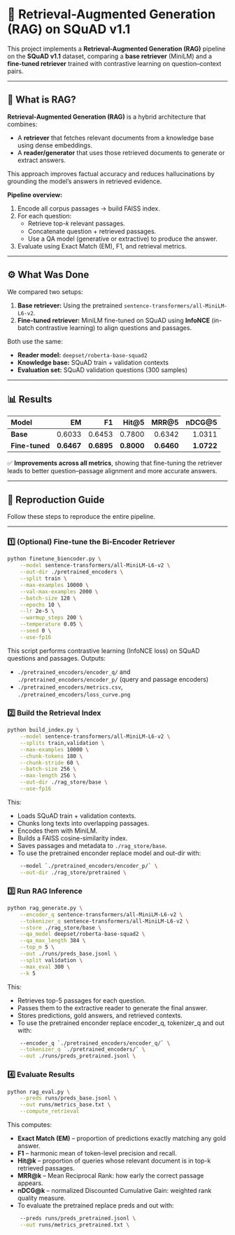 # 🧠 Retrieval-Augmented Generation (RAG) on SQuAD v1.1

This project implements a **Retrieval-Augmented Generation (RAG)** pipeline on the **SQuAD v1.1** dataset, comparing a **base retriever** (MiniLM) and a **fine-tuned retriever** trained with contrastive learning on question–context pairs.

---

## 📖 What is RAG?

**Retrieval-Augmented Generation (RAG)** is a hybrid architecture that combines:
- A **retriever** that fetches relevant documents from a knowledge base using dense embeddings.
- A **reader/generator** that uses those retrieved documents to generate or extract answers.

This approach improves factual accuracy and reduces hallucinations by grounding the model’s answers in retrieved evidence.

**Pipeline overview:**
1. Encode all corpus passages → build FAISS index.
2. For each question:
   - Retrieve top-𝑘 relevant passages.
   - Concatenate question + retrieved passages.
   - Use a QA model (generative or extractive) to produce the answer.
3. Evaluate using Exact Match (EM), F1, and retrieval metrics.

---

## ⚙️ What Was Done

We compared two setups:
1. **Base retriever:** Using the pretrained `sentence-transformers/all-MiniLM-L6-v2`.
2. **Fine-tuned retriever:** MiniLM fine-tuned on SQuAD using **InfoNCE** (in-batch contrastive learning) to align questions and passages.

Both use the same:
- **Reader model:** `deepset/roberta-base-squad2`
- **Knowledge base:** SQuAD train + validation contexts
- **Evaluation set:** SQuAD validation questions (300 samples)

---

## 📊 Results

| Model | EM | F1 | Hit@5 | MRR@5 | nDCG@5 |
|:------|----:|----:|----:|----:|----:|
| **Base** | 0.6033 | 0.6453 | 0.7800 | 0.6342 | 1.0311 |
| **Fine-tuned** | **0.6467** | **0.6895** | **0.8000** | **0.6460** | **1.0722** |

✅ **Improvements across all metrics**, showing that fine-tuning the retriever leads to better question–passage alignment and more accurate answers.

---

## 🚀 Reproduction Guide

Follow these steps to reproduce the entire pipeline.

---

### 1️⃣ (Optional) Fine-tune the Bi-Encoder Retriever

```bash
python finetune_biencoder.py \
    --model sentence-transformers/all-MiniLM-L6-v2 \
    --out-dir ./pretrained_encoders \
    --split train \
    --max-examples 10000 \
    --val-max-examples 2000 \
    --batch-size 128 \
    --epochs 10 \
    --lr 2e-5 \
    --warmup_steps 200 \
    --temperature 0.05 \
    --seed 0 \
    --use-fp16
```

This script performs contrastive learning (InfoNCE loss) on SQuAD questions and passages.
Outputs:
- `./pretrained_encoders/encoder_q/` and `./pretrained_encoders/encoder_p/` (query and passage encoders)
- `./pretrained_encoders/metrics.csv`, `./pretrained_encoders/loss_curve.png`

### 2️⃣ Build the Retrieval Index

```bash
python build_index.py \
    --model sentence-transformers/all-MiniLM-L6-v2 \
    --splits train,validation \
    --max-examples 10000 \
    --chunk-tokens 180 \
    --chunk-stride 60 \
    --batch-size 256 \
    --max-length 256 \
    --out-dir ./rag_store/base \
    --use-fp16
```

This:
- Loads SQuAD train + validation contexts.
- Chunks long texts into overlapping passages.
- Encodes them with MiniLM.
- Builds a FAISS cosine-similarity index.
- Saves passages and metadata to `./rag_store/base`.
- To use the pretrained enconder replace model and out-dir with:
```bash
    --model `./pretrained_encoders/encoder_p/` \
    --out-dir ./rag_store/pretrained \
```

### 3️⃣ Run RAG Inference

```bash
python rag_generate.py \
    --encoder_q sentence-transformers/all-MiniLM-L6-v2 \
    --tokenizer_q sentence-transformers/all-MiniLM-L6-v2 \
    --store ./rag_store/base \
    --qa_model deepset/roberta-base-squad2 \
    --qa_max_length 384 \
    --top_m 5 \
    --out ./runs/preds_base.jsonl \
    --split validation \
    --max_eval 300 \
    --k 5
```

This:
- Retrieves top-5 passages for each question.
- Passes them to the extractive reader to generate the final answer.
- Stores predictions, gold answers, and retrieved contexts.
- To use the pretrained enconder replace encoder_q, tokenizer_q and out with:
```bash
    --encoder_q `./pretrained_encoders/encoder_q/` \
    --tokenizer_q `./pretrained_encoders/` \
    --out ./runs/preds_pretrained.jsonl \
```

### 4️⃣ Evaluate Results
```bash
python rag_eval.py \
    --preds runs/preds_base.jsonl \
    --out runs/metrics_base.txt \
    --compute_retrieval
```

This computes:
- **Exact Match (EM)** – proportion of predictions exactly matching any gold answer.
- **F1** – harmonic mean of token-level precision and recall.
- **Hit@k** – proportion of queries whose relevant document is in top-k retrieved passages.
- **MRR@k** – Mean Reciprocal Rank: how early the correct passage appears.
- **nDCG@k** – normalized Discounted Cumulative Gain: weighted rank quality measure.
- To evaluate the pretrained replace preds and out with:
```bash
    --preds runs/preds_pretrained.jsonl \
    --out runs/metrics_pretrained.txt \
```